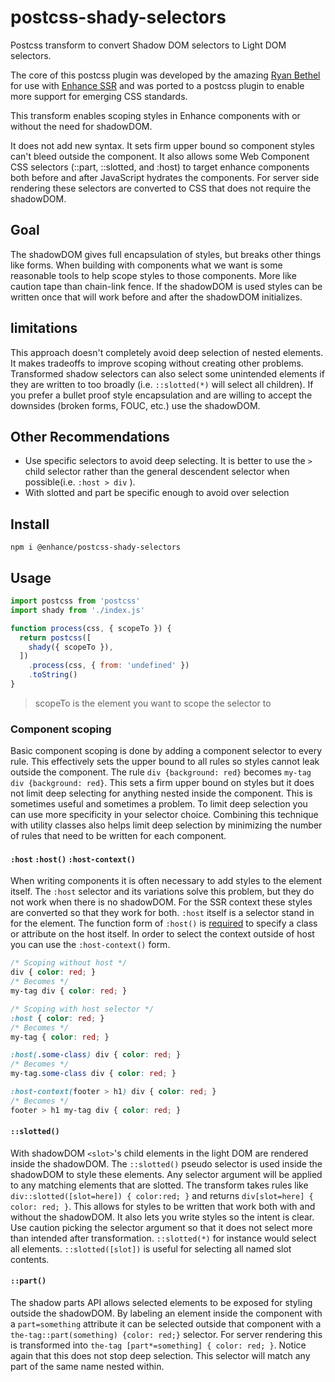 # postcss-shady-selectors
Postcss transform to convert Shadow DOM selectors to Light DOM selectors. 

The core of this postcss plugin was developed by the amazing [Ryan Bethel](https://github.com/ryanbethel) for use with [Enhance SSR](https://github.com/enhance-dev/enhance-ssr) and was ported to a postcss plugin to enable more support for emerging CSS standards.

This transform enables scoping styles in Enhance components with or without the need for shadowDOM. 

It does not add new syntax. It sets firm upper bound so component styles can't bleed outside the component. It also allows some Web Component CSS selectors (::part, ::slotted, and :host) to target enhance components both before and after JavaScript hydrates the components. For server side rendering these selectors are converted to CSS that does not require the shadowDOM.

## Goal 
The shadowDOM gives full encapsulation of styles, but breaks other things like forms. When building with components what we want is some reasonable tools to help scope styles to those components. More like caution tape than chain-link fence. If the shadowDOM is used styles can be written once that will work before and after the shadowDOM initializes.

## limitations
This approach doesn't completely avoid deep selection of nested elements. It makes tradeoffs to improve scoping without creating other problems. Transformed shadow selectors can also select some unintended elements if they are written to too broadly (i.e. `::slotted(*)` will select all children). If you prefer a bullet proof style encapsulation and are willing to accept the downsides (broken forms, FOUC, etc.) use the shadowDOM.   

## Other Recommendations
- Use specific selectors to avoid deep selecting.
  It is better to use the `>` child selector rather than the general descendent selector when possible(i.e. `:host > div` ). 
- With slotted and part be specific enough to avoid over selection
  

## Install
`npm i @enhance/postcss-shady-selectors`

## Usage

```JavaScript
import postcss from 'postcss'
import shady from './index.js'

function process(css, { scopeTo }) {
  return postcss([
    shady({ scopeTo }),
  ])
    .process(css, { from: 'undefined' })
    .toString()
}
```
> scopeTo is the element you want to scope the selector to


### Component scoping

Basic component scoping is done by adding a component selector to every rule. This effectively sets the upper bound to all rules so styles cannot leak outside the component. The rule `div {background: red}` becomes `my-tag div {background: red}`. This sets a firm upper bound on styles but it does not limit deep selecting for anything nested inside the component. This is sometimes useful and sometimes a problem. To limit deep selection you can use more specificity in your selector choice. Combining this technique with utility classes also helps limit deep selection by minimizing the number of rules that need to be written for each component. 

#### `:host` `:host()` `:host-context()` 
When writing components it is often necessary to add styles to the element itself. The `:host` selector and its variations solve this problem, but they do not work when there is no shadowDOM. For the SSR context these styles are converted so that they work for both. `:host` itself is a selector stand in for the element. The function form of `:host()` is [required](https://drafts.csswg.org/css-scoping/#host-selector:~:text=it%20takes%20a%20selector%20argument%20for%20syntactic%20reasons%20(we%20can%E2%80%99t%20say%20that%20%3Ahost.foo%20matches%20but%20.foo%20doesn%E2%80%99t)%2C%20but%20is%20otherwise%20identical%20to%20just%20using%20%3Ahost%20followed%20by%20a%20selector.) to specify a class or attribute on the host itself. In order to select the context outside of host you can use the `:host-context()` form. 

```CSS
/* Scoping without host */
div { color: red; }
/* Becomes */
my-tag div { color: red; }

/* Scoping with host selector */
:host { color: red; }
/* Becomes */
my-tag { color: red; }

:host(.some-class) div { color: red; }
/* Becomes */
my-tag.some-class div { color: red; }

:host-context(footer > h1) div { color: red; }
/* Becomes */
footer > h1 my-tag div { color: red; }

```

#### `::slotted()` 
With shadowDOM `<slot>`'s child elements in the light DOM are rendered inside the shadowDOM. The `::slotted()` pseudo selector is used inside the shadowDOM to style these elements. Any selector argument will be applied to any matching elements that are slotted. The transform takes rules like `div::slotted([slot=here]) { color:red; }` and returns `div[slot=here] { color: red; }`. This allows for styles to be written that work both with and without the shadowDOM. It also lets you write styles so the intent is clear. Use caution picking the selector argument so that it does not select more than intended after transformation. `::slotted(*)` for instance would select all elements. `::slotted([slot])` is useful for selecting all named slot contents.  
#### `::part()` 
The shadow parts API allows selected elements to be exposed for styling outside the shadowDOM. By labeling an element inside the component with a `part=something` attribute it can be selected outside that component with a `the-tag::part(something) {color: red;}` selector. For server rendering this is transformed into `the-tag [part*=something] { color: red; }`. Notice again that this does not stop deep selection. This selector will match any part of the same name nested within. 

